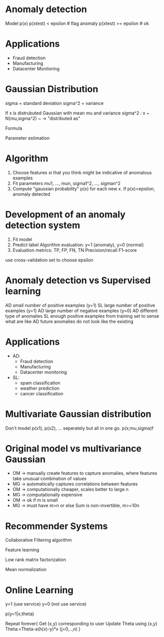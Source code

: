 Anomaly detection
=================

Model p(x)
p(xtest) < epsilon  # flag anomaly
p(xtest) >= epsilon # ok

Applications
============

* Fraud detection
* Manufacturing
* Datacenter Monitoring

Gaussian Distribution
=====================

sigma = standard deviation
sigma^2 = variance

If x is distrubuted Gaussian with mean mu and variance sigma^2 :
x ~ N(mu,sigma^2)
~ -> "distributed as"

Formula

Parameter estimation

Algorithm
=========

1. Choose features xi that you think might be indicative of anomalous examples
2. Fit parameters mu1, ..., mun, sigma1^2, ..., sigman^2
3. Compute "gaussian probability" p(x) for each new x. If p(x)<epsilon, anomaly detected

Development of an anomaly detection system
==========================================

1. Fit model
2. Predict label
  Algorithm evaluation: y=1 (anomaly), y=0 (normal)
3. Evaluation metrics:
  TP, FP, FN, TN
  Precision/recall
  F1-score

use cross-validation set to choose epsilon

Anomaly detection vs Supervised learning
========================================

AD small number of positive examples (y=1)
SL large number of positive examples (y=1)
AD large number of negative examples (y=0)
AD different type of anomalies
SL enough positive examples from training set to sense what are like
AD future anomalies do not look like the existing

Applications
============

* AD:
  * Fraud detection
  * Manufacturing
  * Datacenter monitoring
* SL:
  * spam classification
  * weather prediction
  * cancer classification

Multivariate Gaussian distribution
========================

Don't model p(x1), p(x2), ... seperately but all in one go.
p(x;mu,sigma)f

Original model vs multivariance Gaussian
=========================

* OM -> manually create features to capture anomalies, where features take unusual combination of values
* MG -> automatically captures correlations between features
* OM -> computationally cheaper, scales better to large n
* MG -> computationally expensive
* OM -> ok if m is small
* MG -> must have m>n or else Sum is non-invertible, m>=10n

Recommender Systems
===================

Collaborative Filtering algorithm

Feature learning

Low rank matrix factorization

Mean normalization


Online Learning
===============

y=1 (use service)
y=0 (not use service)

p(y=1|x;theta)

Repeat forever{
	Get (x,y) corresponding to user
	Update Theta using (x,y)
	Theta:=Theta-a(h(x)-y)*x (j=0,..,n)
}

